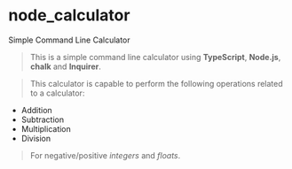 # node_calculator
Simple Command Line Calculator

> This is a simple command line calculator using **TypeScript**, **Node.js**, **chalk** and **Inquirer**.

> This calculator is capable to perform the following operations related to a calculator:

* Addition
* Subtraction
* Multiplication
* Division

> For negative/positive *integers* and *floats*.

